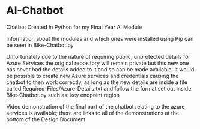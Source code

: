 # AI-Chatbot
Chatbot Created in Python for my Final Year AI Module

Information about the modules and which ones were installed using Pip can be seen in Bike-Chatbot.py

Unfortunately due to the nature of requiring public, unprotected details for Azure Services the original repository will remain private but this new one has never had the details added to it and so can be made available. It would be possible to create new Azure services and credentials causing the chatbot to then work correctly, as long as the new details are inside a file called Required-Files/Azure-Details.txt and follow the format set out inside Bike-Chatbot.py such as:
	key
	endpoint
	region

Video demonstration of the final part of the chatbot relating to the azure services is available; there are links to all of the demonstrations at the bottom of the Design Document
